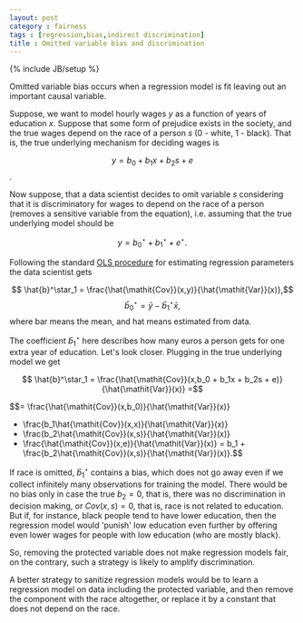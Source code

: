 ```yaml
---
layout: post
category : fairness
tags : [regression,bias,indirect discrimination]
title : Omitted variable bias and discrimination
---
```

{% include JB/setup %}

<head>
<script type="text/javascript"
 src="http://cdn.mathjax.org/mathjax/latest/MathJax.js?config=TeX-AMS-MML_HTMLorMML">
</script>
</head>

Omitted variable bias occurs when a regression model is fit leaving out an important causal variable.  

Suppose, we want to model hourly wages $y$ as a function of years of education $x$. Suppose that some form of prejudice exists in the society, and the true wages depend on the race of a person $s$ (0 - white, 1 - black). That is, the true underlying mechanism for deciding wages is

$$ y = b_0 + b_1x + b_2s + e$$.

Now suppose, that a data scientist decides to omit variable $s$ considering that it is discriminatory for wages to depend on the race of a person (removes a sensitive variable from the equation), i.e. assuming that the true underlying model should be 

$$ y = b_0^\star + b_1^\star + e^\star.$$

Following the standard [OLS procedure](https://en.wikipedia.org/wiki/Ordinary_least_squares) for estimating regression parameters the data scientist gets

$$ \hat{b}^\star_1 = \frac{\hat{\mathit{Cov}}(x,y)}{\hat{\mathit{Var}}(x)},$$
$$ \hat{b}_0^\star = \bar{y} - \hat{b}^\star_1\bar{x},$$
where bar means the mean, and hat means estimated from data. 

The coefficient $\hat{b}^\star_1$ here describes how many euros a person gets for one extra year of education. Let's look closer. Plugging in the true underlying model we get 

$$ \hat{b}^\star_1 = \frac{\hat{\mathit{Cov}}(x,b_0 + b_1x + b_2s + e)}{\hat{\mathit{Var}}(x)} =$$

$$= \frac{\hat{\mathit{Cov}}(x,b_0)}{\hat{\mathit{Var}}(x)} 
+ \frac{b_1\hat{\mathit{Cov}}(x,x)}{\hat{\mathit{Var}}(x)} 
+ \frac{b_2\hat{\mathit{Cov}}(x,s)}{\hat{\mathit{Var}}(x)}
+ \frac{\hat{\mathit{Cov}}(x,e)}{\hat{\mathit{Var}}(x)} = b_1 + \frac{b_2\hat{\mathit{Cov}}(x,s)}{\hat{\mathit{Var}}(x)}.$$

If race is omitted, $\hat{b}^\star_1$ contains a bias, which does not go away even if we collect infinitely many observations for training the model. There would be no bias only in case the true $b_2 = 0$, that is, there was no discrimination in decision making, or $\mathit{Cov}(x,s) = 0$, that is, race is not related to education. But if, for instance, black people tend to have lower education, then the regression model would 'punish' low education even further by offering even lower wages for people with low education (who are mostly black).

So, removing the protected variable does not make regression models fair, on the contrary, such a strategy is likely to amplify discrimination. 

A better strategy to sanitize regression models would be to learn a regression model on data including the protected variable, and then remove the component with the race altogether, or replace it by a constant that does not depend on the race. 

